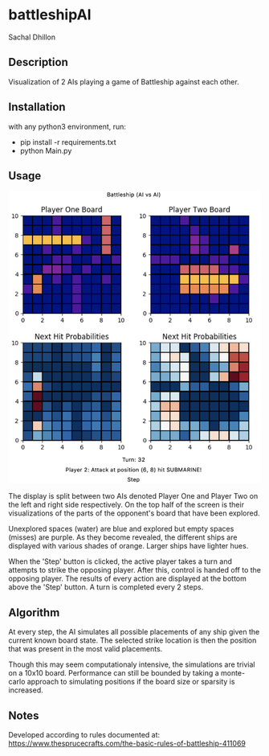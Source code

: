 # battleshipAI
Sachal Dhillon

## Description
Visualization of 2 AIs playing a game of Battleship against each other. 

## Installation
with any python3 environment, run: 

* pip install -r requirements.txt
* python Main.py

## Usage
![Drag Racing](images/display.png)

The display is split between two AIs denoted Player One and Player Two on the left and right side respectively. On the top half of the screen is their visualizations of the parts of the opponent's board that have been explored. 

Unexplored spaces (water) are blue and explored but empty spaces (misses) are purple. As they become revealed, the different ships are displayed with various shades of orange. Larger ships have lighter hues.

When the 'Step' button is clicked, the active player takes a turn and attempts to strike the opposing player. After this, control is handed off to the opposing player. The results of every action are displayed at the bottom above the 'Step' button. A turn is completed every 2 steps.

## Algorithm

At every step, the AI simulates all possible placements of any ship given the current known board state. The selected strike location is then the position that was present in the most valid placements.

Though this may seem computationaly intensive, the simulations are trivial on a 10x10 board. Performance can still be bounded by taking a monte-carlo approach to simulating positions if the board size or sparsity is increased. 

## Notes
Developed according to rules documented at: https://www.thesprucecrafts.com/the-basic-rules-of-battleship-411069